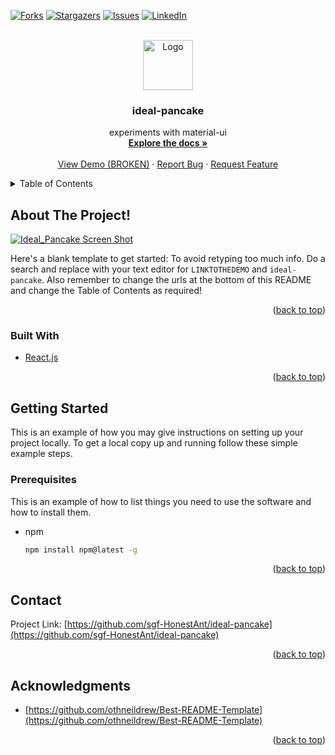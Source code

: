 <div id="top"></div>


<!-- PROJECT SHIELDS -->
<!--
*** I'm using markdown "reference style" links for readability.
*** Reference links are enclosed in brackets [ ] instead of parentheses ( ).
*** See the bottom of this document for the declaration of the reference variables
*** for contributors-url, forks-url, etc. This is an optional, concise syntax you may use.
*** https://www.markdownguide.org/basic-syntax/#reference-style-links
-->
<!-- [![Contributors][contributors-shield]][contributors-url] -->
[![Forks][forks-shield]][forks-url]
[![Stargazers][stars-shield]][stars-url]
[![Issues][issues-shield]][issues-url]
[![LinkedIn][linkedin-shield]][linkedin-url]
<!-- [![MIT License][license-shield]][license-url] -->



<!-- PROJECT LOGO -->
<br />
<div align="center">
  <a href="https://github.com/sgf-HonestAnt/ideal-pancake">
    <img src="https://user-images.githubusercontent.com/82496944/158864072-db4a5615-be82-46a7-a0d5-84ae4a56b86b.png" alt="Logo" width="80" height="80">
  </a>
<h3 align="center">ideal-pancake</h3>

  <p align="center">
    experiments with material-ui
    <br />
    <a href="https://github.com/sgf-HonestAnt/ideal-pancake"><strong>Explore the docs »</strong></a>
    <br />
    <br />
    <a href="LINKTOTHEDEMO">View Demo (BROKEN)</a>
    ·
    <a href="https://github.com/sgf-HonestAnt/ideal-pancake/issues">Report Bug</a>
    ·
    <a href="https://github.com/sgf-HonestAnt/ideal-pancake/issues">Request Feature</a>
  </p>
</div>



<!-- TABLE OF CONTENTS -->
<details>
  <summary>Table of Contents</summary>
  <ol>
    <li>
      <a href="#about-the-project">About The Project</a>
      <ul>
        <li><a href="#built-with">Built With</a></li>
      </ul>
    </li>
    <li>
      <a href="#getting-started">Getting Started</a>
      <ul>
        <li><a href="#prerequisites">Prerequisites</a></li>
        <li><a href="#installation">Installation</a></li>
      </ul>
    </li>
    <li><a href="#usage">Usage</a></li>
    <li><a href="#roadmap">Roadmap</a></li>
    <li><a href="#contributing">Contributing</a></li>
    <li><a href="#license">License</a></li>
    <li><a href="#contact">Contact</a></li>
    <li><a href="#acknowledgments">Acknowledgments</a></li>
  </ol>
</details>



<!-- ABOUT THE PROJECT -->
## About The Project!

[![Ideal_Pancake Screen Shot][product-screenshot]](LINKTOTHEDEMO)

Here's a blank template to get started: To avoid retyping too much info. Do a search and replace with your text editor for `LINKTOTHEDEMO` and `ideal-pancake`. Also remember to change the urls at the bottom of this README and change the Table of Contents as required!

<p align="right">(<a href="#top">back to top</a>)</p>



### Built With

<!-- * [Next.js](https://nextjs.org/) -->
* [React.js](https://reactjs.org/)
<!-- * [Vue.js](https://vuejs.org/) -->
<!-- * [Angular](https://angular.io/) -->
<!-- * [Svelte](https://svelte.dev/) -->
<!-- * [Laravel](https://laravel.com) -->
<!-- * [Bootstrap](https://getbootstrap.com) -->
<!-- * [JQuery](https://jquery.com) -->

<p align="right">(<a href="#top">back to top</a>)</p>



<!-- GETTING STARTED -->
## Getting Started

This is an example of how you may give instructions on setting up your project locally.
To get a local copy up and running follow these simple example steps.

### Prerequisites

This is an example of how to list things you need to use the software and how to install them.
* npm
  ```sh
  npm install npm@latest -g
  ```

<!-- ### Installation

1. Get a free API Key at [https://example.com](https://example.com)
2. Clone the repo
   ```sh
   git clone https://github.com/sgf-HonestAnt/ideal-pancake.git
   ```
3. Install NPM packages
   ```sh
   npm install
   ```
4. Enter your API in `config.js`
   ```js
   const API_KEY = 'ENTER YOUR API';
   ``` -->

<p align="right">(<a href="#top">back to top</a>)</p> 



<!-- USAGE EXAMPLES -->
<!-- ## Usage

Use this space to show useful examples of how a project can be used. Additional screenshots, code examples and demos work well in this space. You may also link to more resources.

_For more examples, please refer to the [Documentation](https://example.com)_

<p align="right">(<a href="#top">back to top</a>)</p> -->



<!-- ROADMAP -->
<!-- ## Roadmap

- [ ] Feature 1
- [ ] Feature 2
- [ ] Feature 3
    - [ ] Nested Feature

See the [open issues](https://github.com/sgf-HonestAnt/ideal-pancake/issues) for a full list of proposed features (and known issues).

<p align="right">(<a href="#top">back to top</a>)</p> -->



<!-- CONTRIBUTING -->
<!-- ## Contributing

Contributions are what make the open source community such an amazing place to learn, inspire, and create. Any contributions you make are **greatly appreciated**.

If you have a suggestion that would make this better, please fork the repo and create a pull request. You can also simply open an issue with the tag "enhancement".
Don't forget to give the project a star! Thanks again!

1. Fork the Project
2. Create your Feature Branch (`git checkout -b feature/AmazingFeature`)
3. Commit your Changes (`git commit -m 'Add some AmazingFeature'`)
4. Push to the Branch (`git push origin feature/AmazingFeature`)
5. Open a Pull Request

<p align="right">(<a href="#top">back to top</a>)</p> -->



<!-- LICENSE -->
<!-- ## License

Distributed under the MIT License. See `LICENSE.txt` for more information.

<p align="right">(<a href="#top">back to top</a>)</p> -->



<!-- CONTACT -->
## Contact

Project Link: [https://github.com/sgf-HonestAnt/ideal-pancake](https://github.com/sgf-HonestAnt/ideal-pancake)

<p align="right">(<a href="#top">back to top</a>)</p>



<!-- ACKNOWLEDGMENTS -->
## Acknowledgments

* [https://github.com/othneildrew/Best-README-Template](https://github.com/othneildrew/Best-README-Template)


<p align="right">(<a href="#top">back to top</a>)</p>


<!-- MARKDOWN LINKS & IMAGES -->
<!-- https://www.markdownguide.org/basic-syntax/#reference-style-links -->
[contributors-shield]: https://img.shields.io/github/contributors/sgf-HonestAnt/Bamboo_FE.svg?style=for-the-badge
[contributors-url]: https://github.com/sgf-HonestAnt/Bamboo_FE/graphs/contributors
[forks-shield]: https://img.shields.io/github/forks/sgf-HonestAnt/Bamboo_FE.svg?style=for-the-badge
[forks-url]: https://github.com/sgf-HonestAnt/Bamboo_FE/network/members
[stars-shield]: https://img.shields.io/github/stars/sgf-HonestAnt/Bamboo_FE.svg?style=for-the-badge
[stars-url]: https://github.com/sgf-HonestAnt/Bamboo_FE/stargazers
[issues-shield]: https://img.shields.io/github/issues/sgf-HonestAnt/Bamboo_FE.svg?style=for-the-badge
[issues-url]: https://github.com/sgf-HonestAnt/Bamboo_FE/issues
[license-shield]: https://img.shields.io/github/license/sgf-HonestAnt/Bamboo_FE.svg?style=for-the-badge
[license-url]: https://github.com/sgf-HonestAnt/Bamboo_FE/blob/master/LICENSE.txt
[linkedin-shield]: https://img.shields.io/badge/-LinkedIn-black.svg?style=for-the-badge&logo=linkedin&colorB=555
[linkedin-url]: https://www.linkedin.com/in/sarah-guinevere-fisher-0073b316b
[product-screenshot]: https://user-images.githubusercontent.com/82496944/158865585-28016e6f-a4db-4a17-a7ee-96efba99fdfc.png